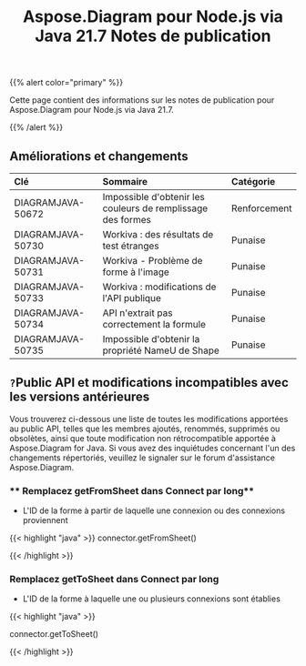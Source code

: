 ﻿---
title: Aspose.Diagram pour Node.js via Java 21.7 Notes de publication
type: docs
weight: 6
url: /fr/java/aspose-diagram-for-node-js-via-java-21-7-release-notes/
---
{{% alert color="primary" %}}

Cette page contient des informations sur les notes de publication pour Aspose.Diagram pour Node.js via Java 21.7.

{{% /alert %}}
## **Améliorations et changements**  ##

|**Clé**|**Sommaire**|**Catégorie**|
|:- |:- |:- |
|DIAGRAMJAVA-50672|Impossible d'obtenir les couleurs de remplissage des formes|Renforcement|
|DIAGRAMJAVA-50730|Workiva : des résultats de test étranges|Punaise|
|DIAGRAMJAVA-50731|Workiva - Problème de forme à l'image|Punaise|
|DIAGRAMJAVA-50733|Workiva : modifications de l'API publique|Punaise|
|DIAGRAMJAVA-50734|API n'extrait pas correctement la formule|Punaise|
|DIAGRAMJAVA-50735|Impossible d'obtenir la propriété NameU de Shape|Punaise|
## `?`**Public API et modifications incompatibles avec les versions antérieures**
Vous trouverez ci-dessous une liste de toutes les modifications apportées au public API, telles que les membres ajoutés, renommés, supprimés ou obsolètes, ainsi que toute modification non rétrocompatible apportée à Aspose.Diagram for Java. Si vous avez des inquiétudes concernant l'un des changements répertoriés, veuillez le signaler sur le forum d'assistance Aspose.Diagram.
### ** Remplacez getFromSheet dans Connect par long**
- L'ID de la forme à partir de laquelle une connexion ou des connexions proviennent

{{< highlight "java" >}}
connector.getFromSheet()

{{< /highlight >}}
### **Remplacez getToSheet dans Connect par long**
- L'ID de la forme à laquelle une ou plusieurs connexions sont établies

{{< highlight "java" >}}

connector.getToSheet()

{{< /highlight >}}
